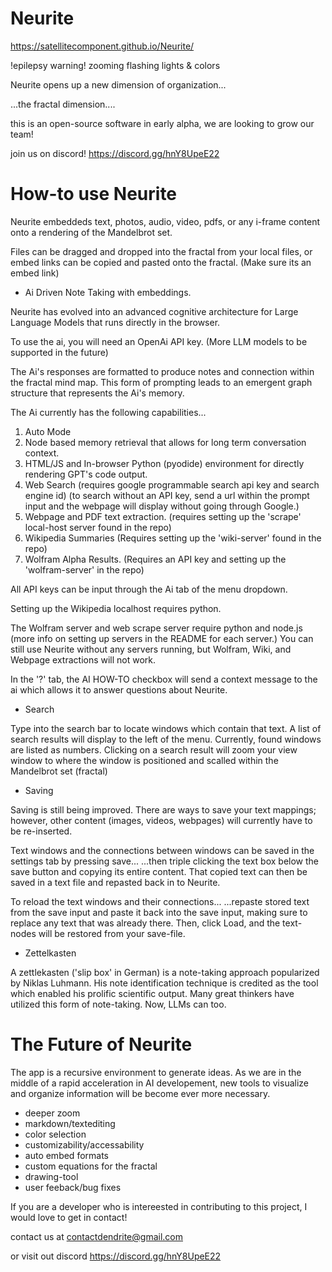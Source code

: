 # Neurite

https://satellitecomponent.github.io/Neurite/

!epilepsy warning! zooming flashing lights & colors 


Neurite opens up a new dimension of organization... 


...the fractal dimension....


this is an open-source software in early alpha, we are looking to grow our team!

join us on discord!
https://discord.gg/hnY8UpeE22

# How-to use Neurite

Neurite embeddeds text, photos, audio, video, pdfs, or any i-frame content onto a rendering of the Mandelbrot set.

Files can be dragged and dropped into the fractal from your local files, or embed links can be copied and pasted onto the fractal. (Make sure its an embed link)

- Ai Driven Note Taking with embeddings.

Neurite has evolved into an advanced cognitive architecture for Large Language Models that runs directly in the browser.

To use the ai, you will need an OpenAi API key. (More LLM models to be supported in the future)

The Ai's responses are formatted to produce notes and connection within the fractal mind map.
This form of prompting leads to an emergent graph structure that represents the Ai's memory.

The Ai currently has the following capabilities... 

1. Auto Mode
2. Node based memory retrieval that allows for long term conversation context.
3. HTML/JS and In-browser Python (pyodide) environment for directly rendering GPT's code output.
4. Web Search (requires google programmable search api key and search engine id)
(to search without an API key, send a url within the prompt input and the webpage will display without going through Google.)
5. Webpage and PDF text extraction. (requires setting up the 'scrape' local-host server found in the repo)
6. Wikipedia Summaries (Requires setting up the 'wiki-server' found in the repo)
7. Wolfram Alpha Results. (Requires an API key and setting up the 'wolfram-server' in the repo)

All API keys can be input through the Ai tab of the menu dropdown.

Setting up the Wikipedia localhost requires python.

The Wolfram server and web scrape server require python and node.js
(more info on setting up servers in the README for each server.)
You can still use Neurite without any servers running, but Wolfram, Wiki, and Webpage extractions will not work.

In the '?' tab, the AI HOW-TO checkbox will send a context message to the ai which allows it to answer questions about Neurite.

- Search

Type into the search bar to locate windows which contain that text.
A list of search results will display to the left of the menu. Currently, found windows are listed as numbers.
Clicking on a search result will zoom your view window to where the window is positioned and scalled within the Mandelbrot set (fractal)

- Saving 

Saving is still being improved. There are ways to save your text mappings; however, other content (images, videos, webpages) will currently have to be re-inserted.

Text windows and the connections between windows can be saved in the settings tab by pressing save...
...then triple clicking the text box below the save button and copying its entire content.
That copied text can then be saved in a text file and repasted back in to Neurite.

To reload the text windows and their connections...
...repaste stored text from the save input and paste it back into the save input, making sure to replace any text that was already there. Then, click Load, and the text-nodes will be restored from your save-file.

- Zettelkasten

A zettlekasten ('slip box' in German) is a note-taking approach popularized by Niklas Luhmann. His note identification technique is credited as the tool which enabled his prolific scientific output. 
Many great thinkers have utilized this form of note-taking. Now, LLMs can too. 

# The Future of Neurite


The app is a recursive environment to generate ideas. As we are in the middle of a rapid acceleration in AI developement, new tools to visualize and organize information will be become ever more necessary.

- deeper zoom
- markdown/textediting
- color selection
- customizability/accessability
- auto embed formats
- custom equations for the fractal
- drawing-tool
- user feeback/bug fixes


If you are a developer who is intereested in contributing to this project, I would love to get in contact!

contact us at
contactdendrite@gmail.com

or visit out discord
https://discord.gg/hnY8UpeE22
